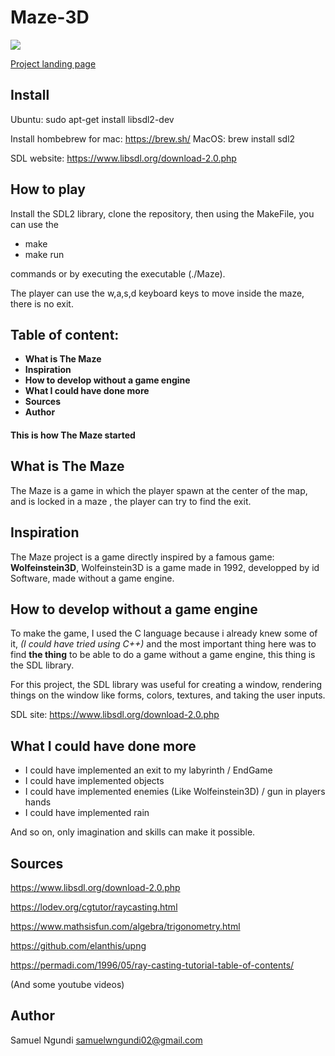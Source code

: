# Maze-3D

![](readme_images/maze.gif)

[Project landing page](https://samuelngundi.mystrikingly.com)

## Install

Ubuntu: sudo apt-get install libsdl2-dev

Install hombebrew for mac: https://brew.sh/
MacOS: brew install sdl2

SDL website: https://www.libsdl.org/download-2.0.php

## How to play

Install the SDL2 library, clone the repository, then using the MakeFile, you can use the
- make
- make run

commands or by executing the executable (./Maze).

The player can use the w,a,s,d keyboard keys to move inside the maze, there is no exit.

## Table of content: 

- **What is The Maze**
- **Inspiration**
- **How to develop without a game engine**
- **What I could have done more**
- **Sources**
- **Author**




#### **This is how The Maze started**

## What is The Maze

The Maze is a game in which the player spawn at the center of the map, and is locked
in a maze , the player can try to find the exit.

## Inspiration

The Maze project is a game directly inspired by a famous game: **Wolfeinstein3D**,
Wolfeinstein3D is a game made in 1992, developped by id Software, made without a game engine.

## How to develop without a game engine

To make the game, I used the C language because i already knew some of it, *(I could have tried using C++)*
and the most important thing here was to find **the thing** to be able to do a game without a game engine,
this thing is the SDL library.

For this project, the SDL library was useful for creating a window, rendering things on the window like forms, colors, textures, and taking the user inputs.

SDL site: https://www.libsdl.org/download-2.0.php


## What I could have done more

- I could have implemented an exit to my labyrinth / EndGame
- I could have implemented objects
- I could have implemented enemies (Like Wolfeinstein3D) / gun in players hands
- I could have implemented rain

And so on, only imagination and skills can make it possible.

## Sources

https://www.libsdl.org/download-2.0.php

https://lodev.org/cgtutor/raycasting.html

https://www.mathsisfun.com/algebra/trigonometry.html

https://github.com/elanthis/upng

https://permadi.com/1996/05/ray-casting-tutorial-table-of-contents/

(And some youtube videos)

## Author

Samuel Ngundi <samuelwngundi02@gmail.com>
